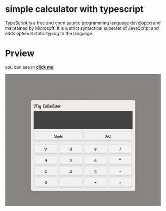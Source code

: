 # simple calculator with typescript

<p><a href='https://www.typescriptlang.org/'>TypeScript </a> is a free and open source programming language developed and maintained by Microsoft. It is a strict syntactical superset of JavaScript and adds optional static typing to the language.</p>




# Prview

you can see in <strong><a href="https://ahmad1026.github.io/calculator-ts-pure/"
target="_blank">click me</a></strong>

<img src="https://raw.githubusercontent.com/ahmad1026/calculator-ts-pure/master/Untitled%20Project.gif" alt="preview"></img>








